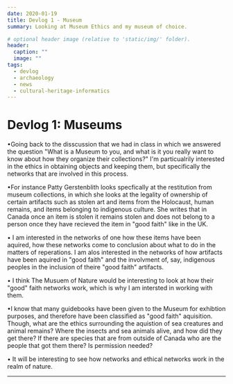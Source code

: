 ```yaml
---
date: 2020-01-19
title: Devlog 1 - Museum
summary: Looking at Museum Ethics and my museum of choice.

# optional header image (relative to 'static/img/' folder).
header:
  caption: ""
  image: ""
tags:
  - devlog
  - archaeology
  - news
  - cultural-heritage-informatics
---
```


# Devlog 1: Museums

•Going back to the disscussion that we had in class in which we answered the question "What is a Museum to you, and what is it you really want to know about how they organize their collections?" I'm particualrily interested in the ethics in obtaining objects and keeping them, but specifically the networks that are involved in this process. 

•For instance Patty Gerstenblith looks specfically at the restitution from museum collections, in which she looks at the legality of ownership of certain artifacts such as stolen art and items from the Holocaust, human remains, and items belonging to indigenous culture. She writes that in Canada once an item is stolen it remains stolen and does not belong to a person once they have recieved the item in "good faith" like in the UK. 

• I am interested in the networks of one how these items have been aquired, how these networks come to conclusion about what to do in the matters of reperations. I am alos interested in the networks of how artifacts have been aquired in "good faith" and the involvment of, say, indigenous peoples in the inclusion of theire "good faith" artifacts.

• I think The Musuem of Nature would be interesting to look at how their "good" faith networks work, which is why I am intersted in working with them. 

•I know that many guidebooks have been given to the Museum for exhibtion purposes, and therefore have been classified as "good faith" aquisition. Though, what are the ethics surrounding the aquistion of sea creatures and animal remains? Where the insects and sea animals alive, and how did they get there? If there are species that are from outside of Canada who are the people that got them there? Is permission needed?

• It will be interesting to see how networks and ethical networks work in the realm of nature.

---
